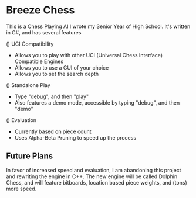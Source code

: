 # Breeze Chess

This is a Chess Playing AI I wrote my Senior Year of High School.  It's written in C#, and has several features

() UCI Compatibility
  - Allows you to play with other UCI (Universal Chess Interface) Compatible Engines
  - Allows you to use a GUI of your choice
  - Allows you to set the search depth
  
() Standalone Play
  - Type "debug", and then "play"
  - Also features a demo mode, accessible by typing "debug", and then "demo"
  
() Evaluation
  - Currently based on piece count
  - Uses Alpha-Beta Pruning to speed up the process

Future Plans
------------
In favor of increased speed and evaluation, I am abandoning this project and rewriting the engine in C++.  The new engine will be called Dolphin Chess, and will feature bitboards, location based piece weights, and (tons) more speed.
